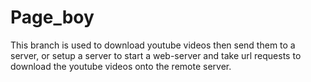 # Page_boy

This branch is used to download youtube videos then send them to a server,
or setup a server to start a web-server and take url requests to download
the youtube videos onto the remote server.
